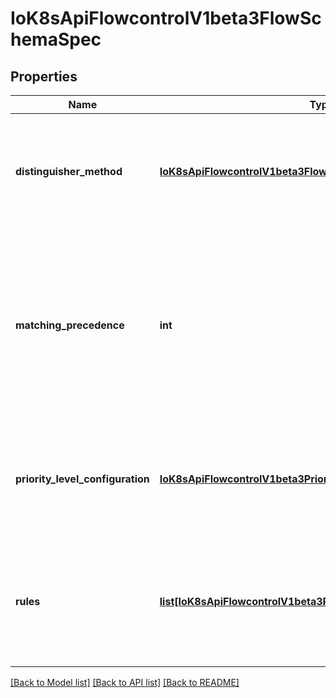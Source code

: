 # IoK8sApiFlowcontrolV1beta3FlowSchemaSpec

## Properties
Name | Type | Description | Notes
------------ | ------------- | ------------- | -------------
**distinguisher_method** | [**IoK8sApiFlowcontrolV1beta3FlowDistinguisherMethod**](IoK8sApiFlowcontrolV1beta3FlowDistinguisherMethod.md) | &#x60;distinguisherMethod&#x60; defines how to compute the flow distinguisher for requests that match this schema. &#x60;nil&#x60; specifies that the distinguisher is disabled and thus will always be the empty string. | [optional] 
**matching_precedence** | **int** | &#x60;matchingPrecedence&#x60; is used to choose among the FlowSchemas that match a given request. The chosen FlowSchema is among those with the numerically lowest (which we take to be logically highest) MatchingPrecedence.  Each MatchingPrecedence value must be ranged in [1,10000]. Note that if the precedence is not specified, it will be set to 1000 as default. | [optional] 
**priority_level_configuration** | [**IoK8sApiFlowcontrolV1beta3PriorityLevelConfigurationReference**](IoK8sApiFlowcontrolV1beta3PriorityLevelConfigurationReference.md) | &#x60;priorityLevelConfiguration&#x60; should reference a PriorityLevelConfiguration in the cluster. If the reference cannot be resolved, the FlowSchema will be ignored and marked as invalid in its status. Required. | 
**rules** | [**list[IoK8sApiFlowcontrolV1beta3PolicyRulesWithSubjects]**](IoK8sApiFlowcontrolV1beta3PolicyRulesWithSubjects.md) | &#x60;rules&#x60; describes which requests will match this flow schema. This FlowSchema matches a request if and only if at least one member of rules matches the request. if it is an empty slice, there will be no requests matching the FlowSchema. | [optional] 

[[Back to Model list]](../README.md#documentation-for-models) [[Back to API list]](../README.md#documentation-for-api-endpoints) [[Back to README]](../README.md)


